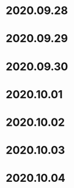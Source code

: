 # 2020.09.28



# 2020.09.29



# 2020.09.30



# 2020.10.01



# 2020.10.02



# 2020.10.03



# 2020.10.04


